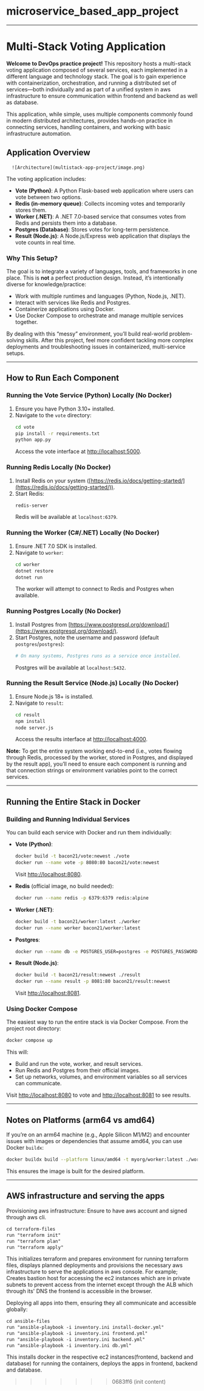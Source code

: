 
# microservice_based_app_project

---

# Multi-Stack Voting Application

**Welcome to DevOps practice project!** This repository hosts a multi-stack voting application composed of several services, each implemented in a different language and technology stack. The goal is to gain experience with containerization, orchestration, and running a distributed set of services—both individually and as part of a unified system in aws infrastructure to ensure communication within frontend and backend as well as database.

This application, while simple, uses multiple components commonly found in modern distributed architectures, provides hands-on practice in connecting services, handling containers, and working with basic infrastructure automation.

## Application Overview

      ![Architecture](multistack-app-project/image.png)

The voting application includes:

- **Vote (Python)**: A Python Flask-based web application where users can vote between two options.
- **Redis (in-memory queue)**: Collects incoming votes and temporarily stores them.
- **Worker (.NET)**: A .NET 7.0-based service that consumes votes from Redis and persists them into a database.
- **Postgres (Database)**: Stores votes for long-term persistence.
- **Result (Node.js)**: A Node.js/Express web application that displays the vote counts in real time.

### Why This Setup?

The goal is to integrate a variety of languages, tools, and frameworks in one place. This is **not** a perfect production design. Instead, it’s intentionally diverse for knowledge/practice:

- Work with multiple runtimes and languages (Python, Node.js, .NET).
- Interact with services like Redis and Postgres.
- Containerize applications using Docker.
- Use Docker Compose to orchestrate and manage multiple services together.

By dealing with this “messy” environment, you’ll build real-world problem-solving skills. After this project, feel more confident tackling more complex deployments and troubleshooting issues in containerized, multi-service setups.

---

## How to Run Each Component

### Running the Vote Service (Python) Locally (No Docker)

1. Ensure you have Python 3.10+ installed.
2. Navigate to the `vote` directory:
   ```bash
   cd vote
   pip install -r requirements.txt
   python app.py
   ```
   Access the vote interface at [http://localhost:5000](http://localhost:5000).

### Running Redis Locally (No Docker)

1. Install Redis on your system ([https://redis.io/docs/getting-started/](https://redis.io/docs/getting-started/)).
2. Start Redis:
   ```bash
   redis-server
   ```
   Redis will be available at `localhost:6379`.

### Running the Worker (C#/.NET) Locally (No Docker)

1. Ensure .NET 7.0 SDK is installed.
2. Navigate to `worker`:
   ```bash
   cd worker
   dotnet restore
   dotnet run
   ```
   The worker will attempt to connect to Redis and Postgres when available.

### Running Postgres Locally (No Docker)

1. Install Postgres from [https://www.postgresql.org/download/](https://www.postgresql.org/download/).
2. Start Postgres, note the username and password (default `postgres`/`postgres`):
   ```bash
   # On many systems, Postgres runs as a service once installed.
   ```
   Postgres will be available at `localhost:5432`.

### Running the Result Service (Node.js) Locally (No Docker)

1. Ensure Node.js 18+ is installed.
2. Navigate to `result`:
   ```bash
   cd result
   npm install
   node server.js
   ```
   Access the results interface at [http://localhost:4000](http://localhost:4000).

**Note:** To get the entire system working end-to-end (i.e., votes flowing through Redis, processed by the worker, stored in Postgres, and displayed by the result app), you’ll need to ensure each component is running and that connection strings or environment variables point to the correct services.

---

## Running the Entire Stack in Docker

### Building and Running Individual Services

You can build each service with Docker and run them individually:

- **Vote (Python)**:
  ```bash
  docker build -t bacon21/vote:newest ./vote
  docker run --name vote -p 8080:80 bacon21/vote:newest
  ```
  Visit [http://localhost:8080](http://localhost:8080).

- **Redis** (official image, no build needed):
  ```bash
  docker run --name redis -p 6379:6379 redis:alpine
  ```

- **Worker (.NET)**:
  ```bash
  docker build -t bacon21/worker:latest ./worker
  docker run --name worker bacon21/worker:latest
  ```
  
- **Postgres**:
  ```bash
  docker run --name db -e POSTGRES_USER=postgres -e POSTGRES_PASSWORD=postgres -p 5432:5432 postgres:15-alpine
  ```

- **Result (Node.js)**:
  ```bash
  docker build -t bacon21/result:newest ./result
  docker run --name result -p 8081:80 bacon21/result:newest
  ```
  Visit [http://localhost:8081](http://localhost:8081).

### Using Docker Compose

The easiest way to run the entire stack is via Docker Compose. From the project root directory:

```bash
docker compose up
```

This will:

- Build and run the vote, worker, and result services.
- Run Redis and Postgres from their official images.
- Set up networks, volumes, and environment variables so all services can communicate.

Visit [http://localhost:8080](http://localhost:8080) to vote and [http://localhost:8081](http://localhost:8081) to see results.

---

## Notes on Platforms (arm64 vs amd64)

If you’re on an arm64 machine (e.g., Apple Silicon M1/M2) and encounter issues with images or dependencies that assume amd64, you can use Docker `buildx`:

```bash
docker buildx build --platform linux/amd64 -t myorg/worker:latest ./worker
```

This ensures the image is built for the desired platform.

---

## AWS infrastructure and serving the apps

Provisioning aws infrastructure:
Ensure to have aws account and signed through aws cli.

```
cd terraform-files
run "terraform init"
run "terraform plan"
run "terraform apply"
```

This initializes terraform and prepares environment for running terraform files, displays planned deployments and provisions the necessary aws infrastructure to serve the applications in aws console.
For example; Creates bastion host for accessing the ec2 instances which are in private subnets to prevent access from the internet except through the ALB which through its' DNS the frontend is accessible in the browser.

Deploying all apps into them, ensuring they all communicate and accessible globally:

```
cd ansible-files
run "ansible-playbook -i inventory.ini install-docker.yml"
run "ansible-playbook -i inventory.ini frontend.yml"
run "ansible-playbook -i inventory.ini backend.yml"
run "ansible-playbook -i inventory.ini db.yml"
```

This installs docker in the respective ec2 instances(frontend, backend and database) for running the containers, deploys the apps in frontend, backend and database.

>>>>>>> 0683ff6 (init content)
